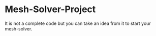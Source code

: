 # Mesh-Solver-Project
It is not a complete code but you can take an idea from it to start your mesh-solver.
